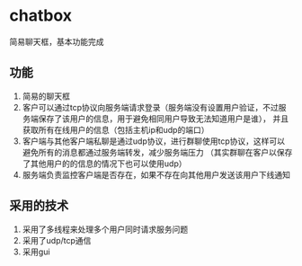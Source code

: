 # chatbox
简易聊天框，基本功能完成

## 功能
1. 简易的聊天框
2. 客户可以通过tcp协议向服务端请求登录（服务端没有设置用户验证，不过服务端保存了该用户的信息，用于避免相同用户导致无法知道用户是谁），
并且获取所有在线用户的信息（包括主机ip和udp的端口）
3. 客户端与其他客户端私聊是通过udp协议，进行群聊使用tcp协议，这样可以避免所有的消息都通过服务端转发，减少服务端压力
（其实群聊在客户以保存了其他用户的的信息的情况下也可以使用udp）
4. 服务端负责监控客户端是否存在，如果不存在向其他用户发送该用户下线通知

## 采用的技术
1. 采用了多线程来处理多个用户同时请求服务问题
2. 采用了udp/tcp通信
3. 采用gui
